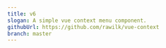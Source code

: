 ```yaml
---
title: v6
slogan: A simple vue context menu component.
githubUrl: https://github.com/rawilk/vue-context
branch: master
---
```

